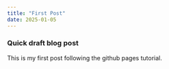 ```yaml
---
title: "First Post"
date: 2025-01-05
---
```


### Quick draft blog post
This is my first post following the github pages tutorial.
